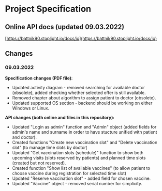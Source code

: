 # Project Specification

## Online API docs (updated 09.03.2022)
[https://battnik90.stoplight.io/docs/io](https://battnik90.stoplight.io/docs/io)

## Changes
### 09.03.2022
**Specification changes (PDF file):**
* Updated activity diagram - removed searching for available doctor (obsolete), added checking whether selected offer is still available.
* Removed chapter about algorithm to assign patient to doctor (obsolete).
* Updated supported OS section - backend should be working on either Windows or Linux.

**API changes (both online and files in this repository):**
* Updated "Login as admin" function and "Admin" object (added fields for admin's name and surname in order to have stucture unified with patient and doctor).
* Created functions "Create new vaccination slot" and "Delete vaccination slot" (to manage time slots by doctor)
* Updated "Get vaccination slots (schedule)" function to show both upcoming visits (slots reserved by patients) and planned time slots (created but not reserved).
* Created function "Show list of available vaccines" (to allow patient to choose vaccine during registration for selected time slot) 
* Updated "Reserve vaccination slot" - added field for chosen vaccine.
* Updated "Vaccine" object - removed serial number for simplicity. 
